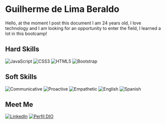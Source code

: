 # Guilherme de Lima Beraldo
Hello, at the moment I post this document I am 24 years old, I love technology and I am looking for an opportunity to enter the field, I learned a lot in this bootcamp!

## Hard Skills 

![JavaScript](https://img.shields.io/badge/javascript-%23323330.svg?style=for-the-badge&logo=javascript&logoColor=%23F7DF1E)
![CSS3](https://img.shields.io/badge/css3-%231572B6.svg?style=for-the-badge&logo=css3&logoColor=white)
 ![HTML5](https://img.shields.io/badge/html5-%23E34F26.svg?style=for-the-badge&logo=html5&logoColor=white)
 ![Bootstrap](https://img.shields.io/badge/bootstrap-%238511FA.svg?style=for-the-badge&logo=bootstrap&logoColor=white)

## Soft Skills
![Communicative](https://img.shields.io/badge/Communicative-000?style=for-the-badge)
![Proactive](https://img.shields.io/badge/Proactive-000?style=for-the-badge)
![Empathetic](https://img.shields.io/badge/Empathetic-000?style=for-the-badge)
![English](https://img.shields.io/badge/English-000?style=for-the-badge)
![Spanish](https://img.shields.io/badge/Spanish-000?style=for-the-badge)

## Meet Me
[![LinkedIn](https://img.shields.io/badge/-LinkedIn-000?style=for-the-badge&logo=linkedin&logoColor=30A3DC)](https://www.linkedin.com/in/gui-beraldo/)
[![Perfil DIO](https://img.shields.io/badge/-Meu%20Perfil%20na%20DIO-30A3DC?style=for-the-badge)](https://web.dio.me/users/gui_beraldo/?tab=achievements)

